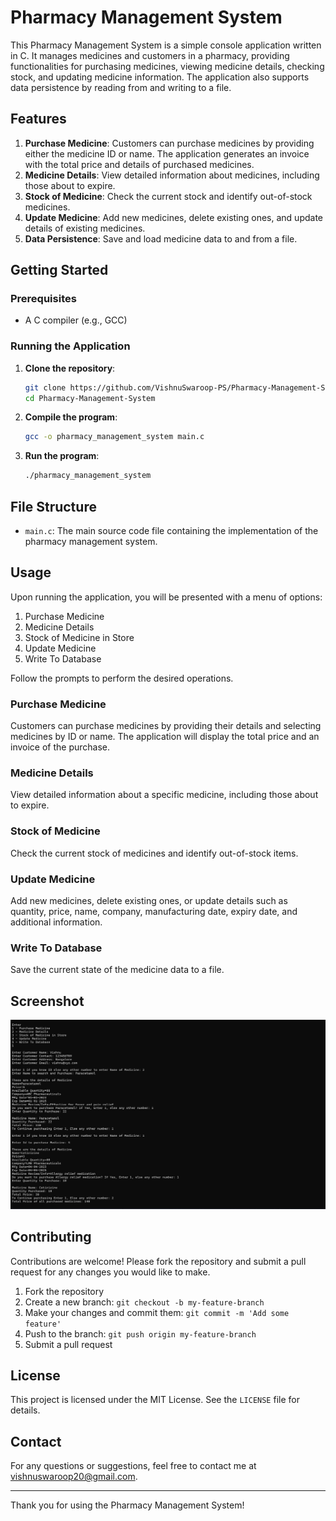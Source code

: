 # Pharmacy Management System

This Pharmacy Management System is a simple console application written in C. It manages medicines and customers in a pharmacy, providing functionalities for purchasing medicines, viewing medicine details, checking stock, and updating medicine information. The application also supports data persistence by reading from and writing to a file.

## Features

1. **Purchase Medicine**: Customers can purchase medicines by providing either the medicine ID or name. The application generates an invoice with the total price and details of purchased medicines.
2. **Medicine Details**: View detailed information about medicines, including those about to expire.
3. **Stock of Medicine**: Check the current stock and identify out-of-stock medicines.
4. **Update Medicine**: Add new medicines, delete existing ones, and update details of existing medicines.
5. **Data Persistence**: Save and load medicine data to and from a file.

## Getting Started

### Prerequisites

- A C compiler (e.g., GCC)

### Running the Application

1. **Clone the repository**:
    ```sh
    git clone https://github.com/VishnuSwaroop-PS/Pharmacy-Management-System.git
    cd Pharmacy-Management-System
    ```

2. **Compile the program**:
    ```sh
    gcc -o pharmacy_management_system main.c
    ```

3. **Run the program**:
    ```sh
    ./pharmacy_management_system
    ```

## File Structure

- `main.c`: The main source code file containing the implementation of the pharmacy management system.

## Usage

Upon running the application, you will be presented with a menu of options:

1. Purchase Medicine
2. Medicine Details
3. Stock of Medicine in Store
4. Update Medicine
5. Write To Database

Follow the prompts to perform the desired operations.

### Purchase Medicine

Customers can purchase medicines by providing their details and selecting medicines by ID or name. The application will display the total price and an invoice of the purchase.

### Medicine Details

View detailed information about a specific medicine, including those about to expire.

### Stock of Medicine

Check the current stock of medicines and identify out-of-stock items.

### Update Medicine

Add new medicines, delete existing ones, or update details such as quantity, price, name, company, manufacturing date, expiry date, and additional information.

### Write To Database

Save the current state of the medicine data to a file.

## Screenshot

![Pharmacy Management System Screenshot](screenshots\Purchase_Medicine.png)

## Contributing

Contributions are welcome! Please fork the repository and submit a pull request for any changes you would like to make.

1. Fork the repository
2. Create a new branch: `git checkout -b my-feature-branch`
3. Make your changes and commit them: `git commit -m 'Add some feature'`
4. Push to the branch: `git push origin my-feature-branch`
5. Submit a pull request

## License

This project is licensed under the MIT License. See the `LICENSE` file for details.

## Contact

For any questions or suggestions, feel free to contact me at vishnuswaroop20@gmail.com.

---

Thank you for using the Pharmacy Management System!

